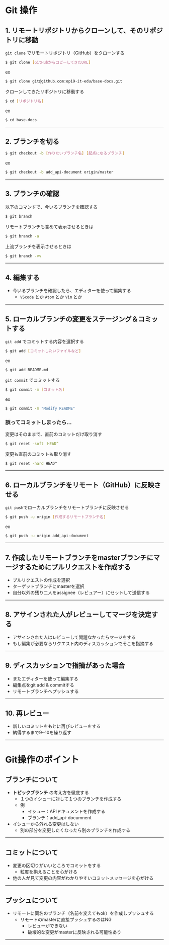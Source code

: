 # Git 操作

## 1. リモートリポジトリからクローンして、そのリポジトリに移動

`git clone` でリモートリポジトリ（GitHub）をクローンする
```bash
$ git clone [GitHubからコピーしてきたURL]
```
ex
```bash
$ git clone git@github.com:op19-it-edu/base-docs.git
```

クローンしてきたリポジトリに移動する
```bash
$ cd [リポジトリ名]
```
ex
```bash
$ cd base-docs
```

---

## 2. ブランチを切る
```bash
$ git checkout -b [作りたいブランチ名] [起点になるブランチ] 
```
ex
```bash
$ git checkout -b add_api-document origin/master
```

---

## 3. ブランチの確認
以下のコマンドで、今いるブランチを確認する
```bash
$ git branch
```

リモートブランチも含めて表示させるときは
```bash
$ git branch -a
```

上流ブランチを表示させるときは
```bash
$ git branch -vv
```
---

## 4. 編集する
- 今いるブランチを確認したら、エディターを使って編集する
  - `VScode` とか `Atom` とか `Vim` とか

---

## 5. ローカルブランチの変更をステージング＆コミットする
`git add` でコミットする内容を選択する

```bash
$ git add [コミットしたいファイルなど]
```
ex
```bash
$ git add README.md
```

`git commit` でコミットする
```bash
$ git commit -m [コミット名]
```
ex
```bash
$ git commit -m "Modify README"
```

### 誤ってコミットしまったら...

変更はそのままで、直前のコミットだけ取り消す
```bash
$ git reset -soft　HEAD^
```

変更も直前のコミットも取り消す
```bash
$ git reset -hard HEAD^
```

---

## 6. ローカルブランチをリモート（GitHub）に反映させる
`git push`でローカルブランチをリモートブランチに反映させる

```bash
$ git push -u origin [作成するリモートブランチ名]
```
ex
```bash
$ git push -u origin add_api-document
```

---

## 7. 作成したリモートブランチをmasterブランチにマージするためにプルリクエストを作成する

- プルリクエストの作成を選択
- ターゲットブランチにmasterを選択
- 自分以外の残り二人をassignee（レビュアー）にセットして送信する

---

## 8. アサインされた人がレビューしてマージを決定する

- アサインされた人はレビューして問題なかったらマージをする
- もし編集が必要ならリクエスト内のディスカッションでそこを指摘する

---

## 9. ディスカッションで指摘があった場合

- またエディターを使って編集する
- 編集点をgit add & commitする
- リモートブランチへプッシュする

---

## 10. 再レビュー
- 新しいコミットをもとに再びレビューをする
- 納得するまで9~10を繰り返す

---

# Git操作のポイント

## ブランチについて
- **トピックブランチ** の考え方を徹底する
  - １つのイシューに対して１つのブランチを作成する
  - 例
    - イシュー：APIドキュメントを作成する
    - ブランチ：add_api-documnent
- イシューから外れる変更はしない
  - 別の部分を変更したくなったら別のブランチを作成する

---

## コミットについて
- 変更の区切りがいいところでコミットをする
  - 粒度を揃えることを心がける
- 他の人が見て変更の内容がわかりやすいコミットメッセージを心がける

---

## プッシュについて
  - リモートに同名のブランチ（名前を変えてもok）を作成しプッシュする
    - リモートのmasterに直接プッシュするのはNG
      - レビューができない
      - 破壊的な変更がmasterに反映される可能性あり

---

